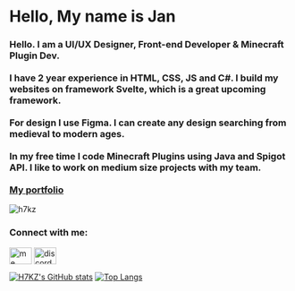 <h1 align="left">Hello, My name is Jan</h1>
<h3 align="left">Hello. I am a UI/UX Designer, Front-end Developer & Minecraft Plugin Dev.<br>
<br>
I have 2 year experience in HTML, CSS, JS and C#. I build my websites on framework Svelte, which is a great upcoming framework.<br>
<br>
For design I use Figma. I can create any design searching from medieval to modern ages.<br>
<br>
In my free time I code Minecraft Plugins using Java and Spigot API. I like to work on medium size projects with my team.<br>
<br>
<a href="https://kominekjan.cz/">My portfolio</a></h3>

<p align="left"> <img src="https://komarev.com/ghpvc/?username=h7kz&label=Profile%20views&color=0e75b6&style=flat" alt="h7kz" /> </p>

<h3 align="left" padding=0>Connect with me:</h3>
<p align="left">
<a href="https://www.linkedin.com/in/jan-kom%C3%ADnek-36b4b7209/" target="blank"><img align="center" src="https://raw.githubusercontent.com/rahuldkjain/github-profile-readme-generator/master/src/images/icons/Social/linked-in-alt.svg" alt="me" height="30" width="40" /></a>
<a href="https://discord.gg/https://discord.gg/xdjgTDgRfd" target="blank"><img align="center" src="https://raw.githubusercontent.com/rahuldkjain/github-profile-readme-generator/master/src/images/icons/Social/discord.svg" alt="discord" height="30" width="40" /></a>
</p>

[![H7KZ's GitHub stats](https://github-readme-stats.vercel.app/api?username=H7KZ&theme=react)](https://github.com/H7KZ/H7KZ)
[![Top Langs](https://github-readme-stats.vercel.app/api/top-langs/?username=H7KZ&layout=compact&theme=react)](https://github.com/H7KZ/H7KZ)


